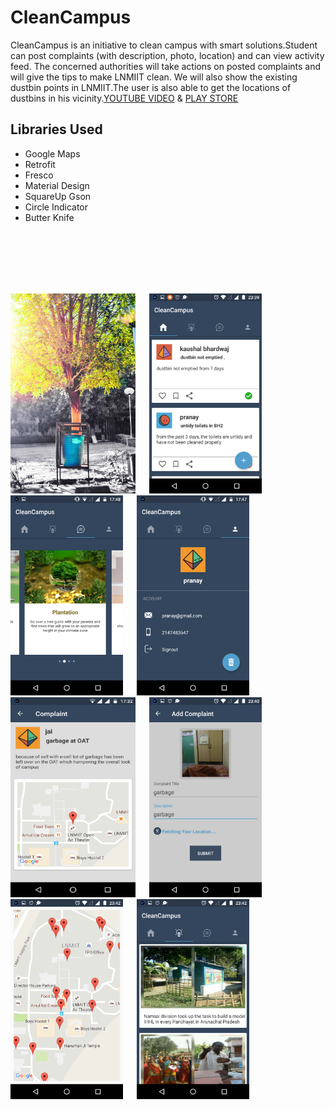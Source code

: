 # CleanCampus

CleanCampus is an initiative to clean campus with smart solutions.Student can post complaints (with description, photo, location) and can view activity feed. The concerned authorities will take actions on posted complaints and will give the tips to make LNMIIT clean. We will also show the existing dustbin points in LNMIIT.The user is also able to get the locations of dustbins in his vicinity.[YOUTUBE VIDEO](https://www.youtube.com/watch?v=QXjTHlHpG0c&t=2s) & [PLAY STORE](https://play.google.com/store/apps/details?id=com.cleancampus&hl=en)

## Libraries Used
* Google Maps
* Retrofit
* Fresco
* Material Design
* SquareUp Gson
* Circle Indicator
* Butter Knife

<br/><br/><br/><br/><br/>
<p >
<img src="https://github.com/kaushalbhardwaj/CleanCampus/blob/sprint2/screenshot/sc1.jpg" width="200" height="320"> &emsp; <img src="https://github.com/kaushalbhardwaj/CleanCampus/blob/sprint2/screenshot/sc2.png" width="180" height="320"> &emsp; <img src="https://github.com/kaushalbhardwaj/CleanCampus/blob/sprint2/screenshot/sc3.png" width="180" height="320"> &emsp; <img src="https://github.com/kaushalbhardwaj/CleanCampus/blob/sprint2/screenshot/sc4.png" width="180" height="320"> &emsp; <img src="https://github.com/kaushalbhardwaj/CleanCampus/blob/sprint2/screenshot/sc5.png" width="200" height="320"> &emsp; <img src="https://github.com/kaushalbhardwaj/CleanCampus/blob/sprint2/screenshot/sc6.png" width="180" height="320"> &emsp; <img src="https://github.com/kaushalbhardwaj/CleanCampus/blob/sprint2/screenshot/sc8.png" width="180" height="320"> &emsp; <img src="https://github.com/kaushalbhardwaj/CleanCampus/blob/sprint2/screenshot/sc9.png" width="180" height="320">
</p>
